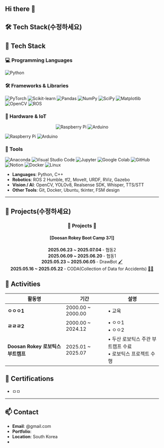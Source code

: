 ## Hi there 👋

<!--
**jaegwon321/jaegwon321** is a ✨ _special_ ✨ repository because its `README.md` (this file) appears on your GitHub profile.

Here are some ideas to get you started:

- 🔭 I’m currently working on ...
- 🌱 I’m currently learning ...
- 👯 I’m looking to collaborate on ...
- 🤔 I’m looking for help with ...
- 💬 Ask me about ...
- 📫 How to reach me: ...
- 😄 Pronouns: ...
- ⚡ Fun fact: ...
-->


## 🛠 Tech Stack(수정하세요)

## 🧠 Tech Stack
### 💻 Programming Languages
![Python](https://img.shields.io/badge/Python-3776AB?style=flat_square&logo=python&logoColor=white)
### 🛠️ Frameworks & Libraries
![PyTorch](https://img.shields.io/badge/PyTorch-EE4C2C?style=flat_square&logo=pytorch&logoColor=white)
![Scikit-learn](https://img.shields.io/badge/Scikit--Learn-F7931E?style=flat_square&logo=scikitlearn&logoColor=white)
![Pandas](https://img.shields.io/badge/Pandas-150458?style=flat_square&logo=pandas&logoColor=white)
![NumPy](https://img.shields.io/badge/NumPy-013243?style=flat_square&logo=numpy&logoColor=white)
![SciPy](https://img.shields.io/badge/SciPy-8CAAE6?style=flat_square&logo=scipy&logoColor=white)
![Matplotlib](https://img.shields.io/badge/Matplotlib-11557C?style=flat_square)
![OpenCV](https://img.shields.io/badge/OpenCV-5C3EE8?style=flat_square&logo=opencv&logoColor=white)
![ROS](https://img.shields.io/badge/ROS-22314E?style=flat_square&logo=ros&logoColor=white)
### 🔧 Hardware & IoT
<p align="center">
  <img src="https://img.shields.io/badge/Raspberry%20Pi-A22846?style=for-the-badge&logo=raspberry%20pi&logoColor=white" alt="Raspberry Pi">
  <img src="https://img.shields.io/badge/Arduino-00979D?style=for-the-badge&logo=arduino&logoColor=white" alt="Arduino">
</p>

![Raspberry Pi](https://img.shields.io/badge/Raspberry%20Pi-A22846?style=for-the-badge&logo=raspberry%20pi&logoColor=white)
![Arduino](https://img.shields.io/badge/Arduino-00979D?style=for-the-badge&logo=arduino&logoColor=white)

### 🧰 Tools
![Anaconda](https://img.shields.io/badge/Anaconda-42B029?style=flat_square&logo=anaconda&logoColor=white)
![Visual Studio Code](https://img.shields.io/badge/VSCode-007ACC?style=flat_square&logo=visualstudiocode&logoColor=white)
![Jupyter](https://img.shields.io/badge/Jupyter-F37626?style=flat_square&logo=jupyter&logoColor=white)
![Google Colab](https://img.shields.io/badge/Colab-F9AB00?style=flat_square&logo=googlecolab&logoColor=white)
![GitHub](https://img.shields.io/badge/GitHub-181717?style=flat_square&logo=github&logoColor=white)
![Notion](https://img.shields.io/badge/Notion-000000?style=flat_square&logo=notion&logoColor=white)
![Docker](https://img.shields.io/badge/Docker-2496ED?style=flat_square&logo=docker&logoColor=white)
![Linux](https://img.shields.io/badge/Linux-FCC624?style=flat_square&logo=linux&logoColor=black)


- **Languages**: Python, C++
- **Robotics**: ROS 2 Humble, tf2, MoveIt, URDF, RViz, Gazebo
- **Vision / AI**: OpenCV, YOLOv8, Realsense SDK, Whisper, TTS/STT
- **Other Tools**: Git, Docker, Ubuntu, tkinter, FSM design

---

## 📁 Projects(수정하세요)

### <p align="center">📁 Projects 📁</p>

#### <p align="center">[Doosan Rokey Boot Camp 3기]</p>
<p align="center">
  <strong>2025.06.23 ~ 2025.07.04 </strong> - 협동2 <a href=""> </a> <br>
  <strong>2025.06.09 ~ 2025.06.20 </strong> - 협동1 <a href=""> </a> <br>
  <strong>2025.05.23 ~ 2025.06.05 </strong> - DrawBot <a href="https://github.com/Rokey-3-D-2/dr_writer">🖌 </a> <br>
  <strong>2025.05.16 ~ 2025.05.22 </strong> - CODA(Collection of Data for Accidents) <a href="https://github.com/Rokey-3-D-autonomous/coda">👮‍♂️ </a> <br>
</p>

## 🎒 Activities
| 활동명 | 기간 | 설명 |
|--------|------|------|
| **ㅇㅇㅇ1** | 2000.00 ~ 2000.00 | • 교육 |
| **ㄹㄹㄹ2** | 2000.00 ~ 2024.12 | • ㅇㅇ1<br>• ㅇㅇ2 |
| **Doosan Rokey 로보틱스 부트캠프** | 2025.01 ~ 2025.07 | • 두산 로보틱스 주관 부트캠프 수료<br>• 로보틱스 프로젝트 수행 |

## 📄 Certifications

- ㅁㅁ

---

## 📫 Contact

- **Email**: @gmail.com
- **Portfolio**: 
- **Location**: South Korea
- 

